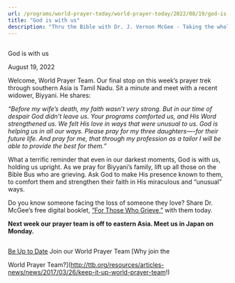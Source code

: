 ```yaml
---
url: /programs/world-prayer-today/world-prayer-today/2022/08/19/god-is-with-us
title: "God is with us"
description: "Thru the Bible with Dr. J. Vernon McGee - Taking the whole Word to the whole world"
---
```







## 
 God is with us


August 19, 2022




Welcome, World Prayer Team. Our final stop on this week’s prayer trek through southern Asia is Tamil Nadu. Sit a minute and meet with a recent widower, Biyyani. He shares:

*“Before my wife’s death, my faith wasn’t very strong. But in our time of despair God didn’t leave us. Your programs comforted us, and His Word strengthened us. We felt His love in ways that were unusual to us. God is helping us in all our ways. Please pray for my three daughters—-for their future life. And pray for me, that through my profession as a tailor I will be able to provide the best for them.”*

What a terrific reminder that even in our darkest moments, God is with us, holding us upright. As we pray for Biyyani’s family, lift up all those on the Bible Bus who are grieving. Ask God to make His presence known to them, to comfort them and strengthen their faith in His miraculous and “unusual” ways.

Do you know someone facing the loss of someone they love? Share Dr. McGee’s free digital booklet, [“For Those Who Grieve,”](/docs/default-source/booklets/ttb_for-those-who-grieve.pdf?sfvrsn=cd431f16_2) with them today.

**Next week our prayer team is off to eastern Asia. Meet us in Japan on Monday.**







## 




[Be Up to Date](http://feeds.feedburner.com/WorldPrayerToday "World Prayer Today RSS Feed")
Join our World Prayer Team
[Why join the  

World Prayer Team?](http://ttb.org/resources/articles-news/news/2017/03/26/keep-it-up-world-prayer-team!)




